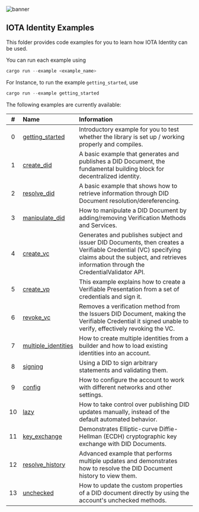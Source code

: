 ![banner](./../.meta/identity_banner.png)



## IOTA Identity Examples

This folder provides code examples for you to learn how IOTA Identity can be used.

You can run each example using

```rust
cargo run --example <example_name>
```

For Instance, to run the example `getting_started`, use

```rust
cargo run --example getting_started
```

The following examples are currently available:

| # | Name | Information |
| :--: | :----------------------------------------------------- | :------------------------------------------------------------------------------------------------------------------------- |
| 0 | [getting_started](./getting_started.rs) | Introductory example for you to test whether the library is set up / working properly and compiles.                        |
| 1 | [create_did](basic/1_create_did.rs) | A basic example that generates and publishes a DID Document, the fundamental building block for decentralized identity.    |
| 2 | [resolve_did](basic/2_resolve_did.rs) | A basic example that shows how to retrieve information through DID Document resolution/dereferencing. |
| 3 | [manipulate_did](basic/3_manipulate_did.rs) | How to manipulate a DID Document by adding/removing Verification Methods and Services. |
| 4 | [create_vc](basic/4_create_vc.rs) | Generates and publishes subject and issuer DID Documents, then creates a Verifiable Credential (VC) specifying claims about the subject, and retrieves information through the CredentialValidator API. |
| 5 | [create_vp](basic/5_create_vp.rs) | This example explains how to create a Verifiable Presentation from a set of credentials and sign it. |
| 6 | [revoke_vc](basic/6_revoke_vc.rs) | Removes a verification method from the Issuers DID Document, making the Verifiable Credential it signed unable to verify, effectively revoking the VC. |
| 7 | [multiple_identities](basic/7_multiple_identities.rs) | How to create multiple identities from a builder and how to load existing identities into an account. |
| 8 | [signing](basic/8_signing.rs) | Using a DID to sign arbitrary statements and validating them. |
| 9 | [config](basic/9_config.rs) | How to configure the account to work with different networks and other settings. |
| 10 | [lazy](basic/10_lazy.rs) | How to take control over publishing DID updates manually, instead of the default automated behavior. |
| 11 | [key_exchange](advanced/1_key_exchange) | Demonstrates Elliptic-curve Diffie-Hellman (ECDH) cryptographic key exchange with DID Documents. |
| 12 | [resolve_history](advanced/2_resolve_history) | Advanced example that performs multiple updates and demonstrates how to resolve the DID Document history to view them. |
| 13 | [unchecked](advanced/3_unchecked.rs) | How to update the custom properties of a DID document directly by using the account's unchecked methods. |
